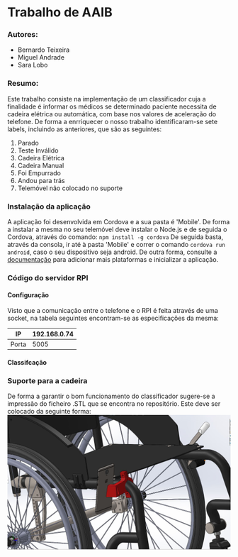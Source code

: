 # Trabalho de AAIB
### Autores:
+ Bernardo Teixeira
+ Miguel Andrade
+ Sara Lobo

### Resumo:
Este trabalho consiste na implementação de um classificador cuja a finalidade é informar os médicos se determinado paciente necessita de cadeira elétrica ou automática, com base nos valores de aceleração do telefone. De forma a enrriquecer o nosso trabalho identificaram-se sete labels, incluindo as anteriores, que são as seguintes:
1. Parado
2. Teste Inválido
3. Cadeira Elétrica
4. Cadeira Manual
5. Foi Empurrado
6. Andou para trás
7. Telemóvel não colocado no suporte

### Instalação da aplicação
A aplicação foi desenvolvida em Cordova e a sua pasta é 'Mobile'. De forma a instalar a mesma no seu telemóvel deve instalar o Node.js e de seguida o Cordova, através do comando:
`npm install -g cordova` De seguida basta, através da consola, ir até à pasta 'Mobile' e correr o comando `cordova run android`, caso o seu dispositivo seja android. De outra forma, consulte a [documentação](https://cordova.apache.org/docs/en/latest/guide/cli/index.html#add-platforms) para adicionar mais plataformas e inicializar a aplicação.

### Código do servidor RPI
#### Configuração 
Visto que a comunicação entre o telefone e o RPI é feita através de uma socket, na tabela seguintes encontram-se as especificações da mesma:

|IP | 192.168.0.74|
| ------- | ----------- |
|Porta    | 5005        |

#### Classifcação

### Suporte para a cadeira
De forma a garantir o bom funcionamento do classificador sugere-se a impressão do ficheiro .STL que se encontra no repositório. Este deve ser colocado da seguinte forma:
![alt text](https://github.com/Mhubris/AAIB-work/blob/master/cadeira.JPG "")

